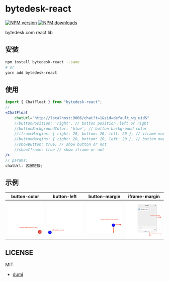 <!--
 * @Author: jackning 270580156@qq.com
 * @Date: 2023-09-25 13:30:26
 * @LastEditors: jackning 270580156@qq.com
 * @LastEditTime: 2024-06-14 09:41:04
 * @Description: bytedesk.com https://github.com/Bytedesk/bytedesk
 *   Please be aware of the BSL license restrictions before installing Bytedesk IM – 
 *  selling, reselling, or hosting Bytedesk IM as a service is a breach of the terms and automatically terminates your rights under the license. 
 *  仅支持企业内部员工自用，严禁私自用于销售、二次销售或者部署SaaS方式销售 
 *  Business Source License 1.1: https://github.com/Bytedesk/bytedesk/blob/main/LICENSE 
 *  contact: 270580156@qq.com 
 * 联系：270580156@qq.com
 * Copyright (c) 2024 by bytedesk.com, All Rights Reserved. 
-->
# bytedesk-react

[![NPM version](https://img.shields.io/npm/v/bytedesk-react.svg?style=flat)](https://npmjs.org/package/bytedesk-react)
[![NPM downloads](http://img.shields.io/npm/dm/bytedesk-react.svg?style=flat)](https://npmjs.org/package/bytedesk-react)

bytedesk.com react lib

## 安装

```bash
npm install bytedesk-react --save
# or
yarn add bytedesk-react
```

## 使用

```jsx
import { ChatFloat } from "bytedesk-react";
// 
<ChatFloat
    chatUrl="http://localhost:9006/chat?t=1&sid=default_wg_uid&"
    //buttonPosition: 'right', // botton position：left or right
    //buttonBackgroundColor: 'blue', // button background color
    //iframeMargins: { right: 20, bottom: 20, left: 20 }, // iframe margins
    //buttonMargins: { right: 20, bottom: 20, left: 20 }, // button margins
    //showButton: true, // show button or not
    //showIframe: true // show iframe or not
/>
// params:
chatUrl: 客服链接;
```

## 示例

| button-color |  button-left | button-margin | iframe-margin |
| :----------: | :----------: | :----------:  | :----------: |
| <img src="./docs/image/button-color.png" width="250"> | <img src="./docs/image/button-left.png" width="250"> | <img src="./docs/image/button-margin.png" width="250"> | <img src="./docs/image/iframe-margin.png" width="250"> |

## LICENSE

MIT

- [dumi](https://d.umijs.org/guide/initialize)
